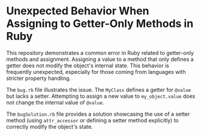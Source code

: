# Unexpected Behavior When Assigning to Getter-Only Methods in Ruby

This repository demonstrates a common error in Ruby related to getter-only methods and assignment.  Assigning a value to a method that only defines a getter does not modify the object's internal state. This behavior is frequently unexpected, especially for those coming from languages with stricter property handling.

The `bug.rb` file illustrates the issue. The `MyClass` defines a getter for `@value` but lacks a setter. Attempting to assign a new value to `my_object.value` does not change the internal value of `@value`.

The `bugSolution.rb` file provides a solution showcasing the use of a setter method (using `attr_accessor` or defining a setter method explicitly) to correctly modify the object's state.